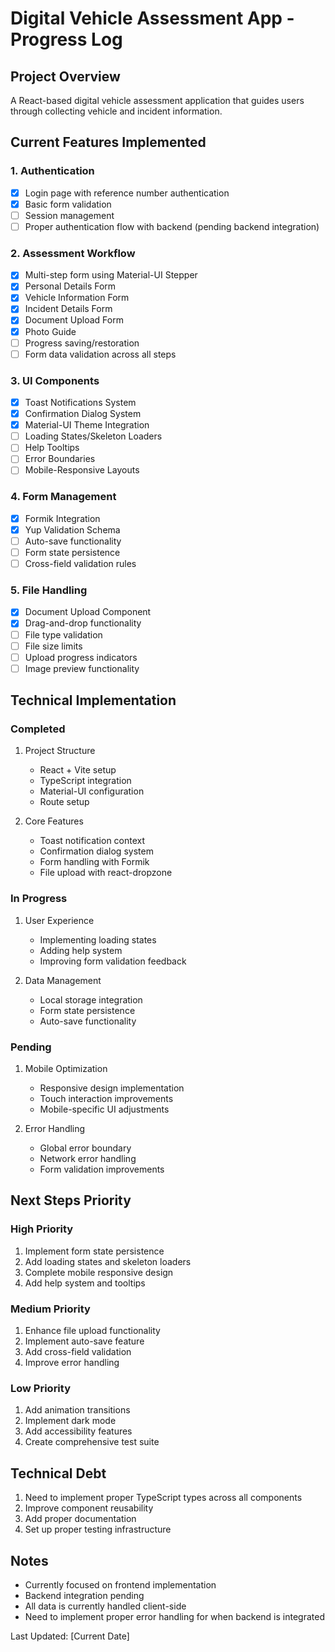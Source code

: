 # Digital Vehicle Assessment App - Progress Log

## Project Overview
A React-based digital vehicle assessment application that guides users through collecting vehicle and incident information.

## Current Features Implemented

### 1. Authentication
- [x] Login page with reference number authentication
- [x] Basic form validation
- [ ] Session management
- [ ] Proper authentication flow with backend (pending backend integration)

### 2. Assessment Workflow
- [x] Multi-step form using Material-UI Stepper
- [x] Personal Details Form
- [x] Vehicle Information Form
- [x] Incident Details Form
- [x] Document Upload Form
- [x] Photo Guide
- [ ] Progress saving/restoration
- [ ] Form data validation across all steps

### 3. UI Components
- [x] Toast Notifications System
- [x] Confirmation Dialog System
- [x] Material-UI Theme Integration
- [ ] Loading States/Skeleton Loaders
- [ ] Help Tooltips
- [ ] Error Boundaries
- [ ] Mobile-Responsive Layouts

### 4. Form Management
- [x] Formik Integration
- [x] Yup Validation Schema
- [ ] Auto-save functionality
- [ ] Form state persistence
- [ ] Cross-field validation rules

### 5. File Handling
- [x] Document Upload Component
- [x] Drag-and-drop functionality
- [ ] File type validation
- [ ] File size limits
- [ ] Upload progress indicators
- [ ] Image preview functionality

## Technical Implementation

### Completed
1. Project Structure
   - React + Vite setup
   - TypeScript integration
   - Material-UI configuration
   - Route setup

2. Core Features
   - Toast notification context
   - Confirmation dialog system
   - Form handling with Formik
   - File upload with react-dropzone

### In Progress
1. User Experience
   - Implementing loading states
   - Adding help system
   - Improving form validation feedback

2. Data Management
   - Local storage integration
   - Form state persistence
   - Auto-save functionality

### Pending
1. Mobile Optimization
   - Responsive design implementation
   - Touch interaction improvements
   - Mobile-specific UI adjustments

2. Error Handling
   - Global error boundary
   - Network error handling
   - Form validation improvements

## Next Steps Priority

### High Priority
1. Implement form state persistence
2. Add loading states and skeleton loaders
3. Complete mobile responsive design
4. Add help system and tooltips

### Medium Priority
1. Enhance file upload functionality
2. Implement auto-save feature
3. Add cross-field validation
4. Improve error handling

### Low Priority
1. Add animation transitions
2. Implement dark mode
3. Add accessibility features
4. Create comprehensive test suite

## Technical Debt
1. Need to implement proper TypeScript types across all components
2. Improve component reusability
3. Add proper documentation
4. Set up proper testing infrastructure

## Notes
- Currently focused on frontend implementation
- Backend integration pending
- All data is currently handled client-side
- Need to implement proper error handling for when backend is integrated

Last Updated: [Current Date]
